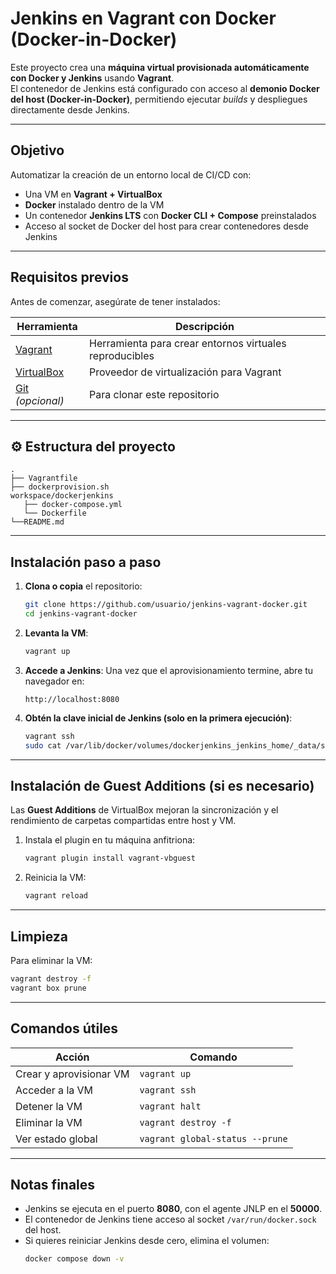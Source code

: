 # Jenkins en Vagrant con Docker (Docker-in-Docker)

Este proyecto crea una **máquina virtual provisionada automáticamente con Docker y Jenkins** usando **Vagrant**.  
El contenedor de Jenkins está configurado con acceso al **demonio Docker del host (Docker-in-Docker)**, permitiendo ejecutar *builds* y despliegues directamente desde Jenkins.

---

## Objetivo

Automatizar la creación de un entorno local de CI/CD con:

- Una VM en **Vagrant + VirtualBox**
- **Docker** instalado dentro de la VM
- Un contenedor **Jenkins LTS** con **Docker CLI + Compose** preinstalados
- Acceso al socket de Docker del host para crear contenedores desde Jenkins

---

## Requisitos previos

Antes de comenzar, asegúrate de tener instalados:

| Herramienta | Descripción |
|--------------|-------------|
| [Vagrant](https://developer.hashicorp.com/vagrant/downloads) | Herramienta para crear entornos virtuales reproducibles |
| [VirtualBox](https://www.virtualbox.org/wiki/Downloads) | Proveedor de virtualización para Vagrant |
| [Git](https://git-scm.com/downloads) *(opcional)* | Para clonar este repositorio |

---

## ⚙️ Estructura del proyecto

```
.
├── Vagrantfile
├── dockerprovision.sh       
workspace/dockerjenkins
   ├── docker-compose.yml        
   └── Dockerfile                
└──README.md
```

---

## Instalación paso a paso

1. **Clona o copia** el repositorio:
   ```bash
   git clone https://github.com/usuario/jenkins-vagrant-docker.git
   cd jenkins-vagrant-docker
   ```

2. **Levanta la VM**:
   ```bash
   vagrant up
   ```

3. **Accede a Jenkins**:
   Una vez que el aprovisionamiento termine, abre tu navegador en:
   ```
   http://localhost:8080
   ```

4. **Obtén la clave inicial de Jenkins (solo en la primera ejecución)**:
   ```bash
   vagrant ssh
   sudo cat /var/lib/docker/volumes/dockerjenkins_jenkins_home/_data/secrets/initialAdminPassword
   ```

---

## Instalación de Guest Additions (si es necesario)

Las **Guest Additions** de VirtualBox mejoran la sincronización y el rendimiento de carpetas compartidas entre host y VM.

1. Instala el plugin en tu máquina anfitriona:
   ```bash
   vagrant plugin install vagrant-vbguest
   ```

2. Reinicia la VM:
   ```bash
   vagrant reload
   ```

---

## Limpieza

Para eliminar la VM:

```bash
vagrant destroy -f
vagrant box prune
```


---

## Comandos útiles

| Acción | Comando |
|--------|----------|
| Crear y aprovisionar VM | `vagrant up` |
| Acceder a la VM | `vagrant ssh` |
| Detener la VM | `vagrant halt` |
| Eliminar la VM | `vagrant destroy -f` |
| Ver estado global | `vagrant global-status --prune` |

---

## Notas finales

- Jenkins se ejecuta en el puerto **8080**, con el agente JNLP en el **50000**.
- El contenedor de Jenkins tiene acceso al socket `/var/run/docker.sock` del host.
- Si quieres reiniciar Jenkins desde cero, elimina el volumen:
  ```bash
  docker compose down -v
  ```
